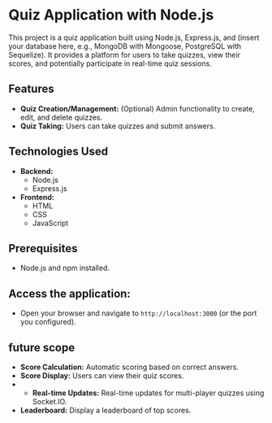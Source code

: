 
# Quiz Application with Node.js

This project is a quiz application built using Node.js, Express.js, and (insert your database here, e.g., MongoDB with Mongoose, PostgreSQL with Sequelize). It provides a platform for users to take quizzes, view their scores, and potentially participate in real-time quiz sessions.

## Features

* **Quiz Creation/Management:** (Optional) Admin functionality to create, edit, and delete quizzes.
* **Quiz Taking:** Users can take quizzes and submit answers.

## Technologies Used

* **Backend:**
    * Node.js
    * Express.js
* **Frontend:**
    * HTML
    * CSS
    * JavaScript

## Prerequisites

* Node.js and npm installed.

## Access the application:

 * Open your browser and navigate to `http://localhost:3000` (or the port you configured).

## future scope
* **Score Calculation:** Automatic scoring based on correct answers.
* **Score Display:** Users can view their quiz scores.
* * **Real-time Updates:**  Real-time updates for multi-player quizzes using Socket.IO.
* **Leaderboard:**  Display a leaderboard of top scores.
